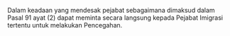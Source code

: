 Dalam keadaan yang mendesak pejabat sebagaimana dimaksud dalam Pasal 91 ayat (2) dapat meminta secara langsung kepada Pejabat Imigrasi tertentu untuk melakukan Pencegahan.